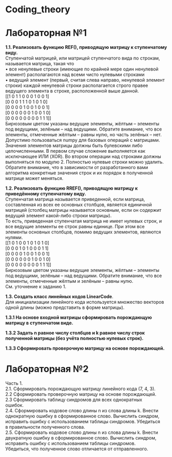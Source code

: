 # Coding_theory  
# Лабораторная №1
**1.1. Реализовать функцию REF(), приводящую матрицу к
ступенчатому виду.**  
Ступенчатой матрицей, или матрицей ступенчатого вида по строкам, называется
матрица, такая что  
• все ненулевые строки (имеющие по крайней мере один ненулевой элемент)
располагаются над всеми чисто нулевыми строками  
• ведущий элемент (первый, считая слева направо, ненулевой элемент строки)
каждой ненулевой строки располагается строго правее ведущего элемента в
строке, расположенной выше данной.  
[[1 0 1 1 0 0 0 1 0 0 1]  
[0 0 0 1 1 1 0 1 0 1 0]  
[0 0 0 0 1 0 0 1 0 0 1]  
[0 0 0 0 0 0 1 0 0 1 0]  
[0 0 0 0 0 0 0 0 1 1 1]]  
Бирюзовым цветом указаны ведущие элементы, жёлтым – элементы под ведущими,
зелёным – над ведущими. Обратите внимание, что все элементы, отмеченные
жёлтым – равны нулю, но часть зелёных – нет.
Допустимо пользоваться numpy для базовых операций с матрицами. Значения
элементов матрицы должны быть булевскими либо целочисленными. В первом
случае сложение выполняется как исключающее ИЛИ (XOR). Во втором операции
над строками должны выполняться по модулю 2. Полностью нулевые строки можно
удалить.  
Обратите внимание, что в зависимости от разработанного вами алгоритма
конкретные значения строк и их порядок в полученной матрице может меняться.  

**1.2. Реализовать функцию RREF(), приводящую матрицу к  
приведённому ступенчатому виду.**  
Ступенчатая матрица называется приведенной, если матрица, составленная из
всех ее основных столбцов, является единичной матрицей (столбец матрицы
называется основным, если он содержит ведущий элемент какой-либо строки
матрицы).  
То есть, приведенная ступенчатая матрица не имеет нулевых строк, и все ведущие
элементы ее строк равны единице. При этом все элементы основных столбцов,
помимо ведущих элементов, являются нулями.  
[[1 0 1 0 0 1 0 1 0 1 0]  
[0 0 0 1 0 1 0 0 0 1 1]  
[0 0 0 0 1 0 0 1 0 0 1]  
[0 0 0 0 0 0 1 0 0 1 0]  
[0 0 0 0 0 0 0 0 1 1 1]]  
Бирюзовым цветом указаны ведущие элементы, жёлтым – элементы под ведущими,
зелёным – над ведущими. Обратите внимание, что все элементы, отмеченные
жёлтым и зелёным – равны нулю.  
См. уточнение к заданию 1.  

**1.3. Создать класс линейных кодов LinearCode**.  
Для инициализации линейного кода используется множество векторов
одной длины (можно представить в форме матрицы).  

**1.3.1 На основе входной матрицы сформировать порождающую  
матрицу в ступенчатом виде.**

**1.3.2 Задать n равное числу столбцов и k равное числу строк
полученной матрицы (без учёта полностью нулевых строк).**  

**1.3.3 Сформировать проверочную матрицу на основе порождающей.**  

# Лабораторная №2
Часть 1.  
2.1. Сформировать порождающую матрицу линейного кода (7, 4, 3).  
2.2 Сформировать проверочную матрицу на основе порождающей.  
2.3 Сформировать таблицу синдромов для всех однократных  
ошибок.  
2.4. Сформировать кодовое слово длины n из слова длины k. Внести  
однократную ошибку в сформированное слово. Вычислить синдром,  
исправить ошибку с использованием таблицы синдромов. Убедиться  
в правильности полученного слова.  
2.5. Сформировать кодовое слово длины n из слова длины k. Внести  
двукратную ошибку в сформированное слово. Вычислить синдром,  
исправить ошибку с использованием таблицы синдромов.  
Убедиться, что полученное слово отличается от отправленного.  